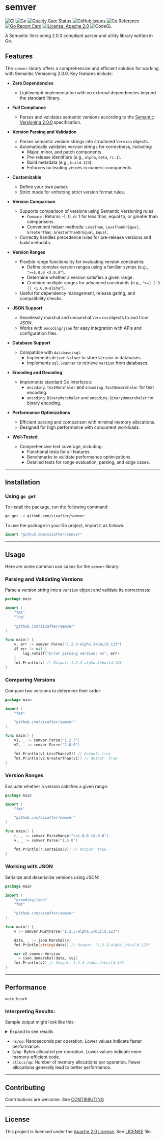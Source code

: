 # semver

[![CI](https://github.com/sixafter/semver/workflows/ci/badge.svg)](https://github.com/sixafter/semver/actions)
[![Go](https://img.shields.io/github/go-mod/go-version/sixafter/semver)](https://img.shields.io/github/go-mod/go-version/sixafter/semver)
[![Quality Gate Status](https://sonarcloud.io/api/project_badges/measure?project=six-after_semver&metric=alert_status)](https://sonarcloud.io/summary/new_code?id=six-after_semver)
[![GitHub issues](https://img.shields.io/github/issues/sixafter/semver)](https://github.com/sixafter/semver/issues)
[![Go Reference](https://pkg.go.dev/badge/github.com/sixafter/semver.svg)](https://pkg.go.dev/github.com/sixafter/semver)
[![Go Report Card](https://goreportcard.com/badge/github.com/sixafter/semver)](https://goreportcard.com/report/github.com/sixafter/semver)
[![License: Apache 2.0](https://img.shields.io/badge/license-Apache%202.0-blue?style=flat-square)](LICENSE)
![CodeQL](https://github.com/sixafter/semver/actions/workflows/codeql-analysis.yaml/badge.svg)

A Semantic Versioning 2.0.0 compliant parser and utility library written in Go.

## Features

The `semver` library offers a comprehensive and efficient solution for working with Semantic Versioning 2.0.0. Key features include:

- **Zero Dependencies**
  - Lightweight implementation with no external dependencies beyond the standard library.

- **Full Compliance**
  - Parses and validates semantic versions according to the [Semantic Versioning 2.0.0](https://semver.org) specification.

- **Version Parsing and Validation**
  - Parses semantic version strings into structured `Version` objects.
  - Automatically validates version strings for correctness, including:
    - Major, minor, and patch components.
    - Pre-release identifiers (e.g., `alpha`, `beta`, `rc.1`).
    - Build metadata (e.g., `build.123`).
    - Enforces no leading zeroes in numeric components.

- **Customizable**
  - Define your own parser.
  - Strict mode for enforcing strict version format rules.

- **Version Comparison**
  - Supports comparison of versions using Semantic Versioning rules:
    - `Compare`: Returns -1, 0, or 1 for less than, equal to, or greater than comparisons.
    - Convenient helper methods: `LessThan`, `LessThanOrEqual`, `GreaterThan`, `GreaterThanOrEqual`, `Equal`.
  - Correctly handles precedence rules for pre-release versions and build metadata.

- **Version Ranges**
  - Flexible range functionality for evaluating version constraints:
    - Define complex version ranges using a familiar syntax (e.g., `">=1.0.0 <2.0.0"`).
    - Determine whether a version satisfies a given range.
    - Combine multiple ranges for advanced constraints (e.g., `">=1.2.3 || <1.0.0-alpha"`).
  - Useful for dependency management, release gating, and compatibility checks.

- **JSON Support**
  - Seamlessly marshal and unmarshal `Version` objects to and from JSON.
  - Works with `encoding/json` for easy integration with APIs and configuration files.

- **Database Support**
  - Compatible with `database/sql`:
    - Implements `driver.Valuer` to store `Version` in databases.
    - Implements `sql.Scanner` to retrieve `Version` from databases.

- **Encoding and Decoding**
  - Implements standard Go interfaces:
    - `encoding.TextMarshaler` and `encoding.TextUnmarshaler` for text encoding.
    - `encoding.BinaryMarshaler` and `encoding.BinaryUnmarshaler` for binary encoding.

- **Performance Optimizations**
  - Efficient parsing and comparison with minimal memory allocations.
  - Designed for high performance with concurrent workloads.

- **Well-Tested**
  - Comprehensive test coverage, including:
    - Functional tests for all features.
    - Benchmarks to validate performance optimizations.
    - Detailed tests for range evaluation, parsing, and edge cases.

---

## Installation

### Using `go get`

To install the package, run the following command:

```sh
go get -u github.com/sixafter/semver
```

To use the package in your Go project, import it as follows:

```go
import "github.com/sixafter/semver"
```

---

## Usage

Here are some common use cases for the `semver` library:

### Parsing and Validating Versions
Parse a version string into a `Version` object and validate its correctness:

```go
package main

import (
	"fmt"
	"log"
	
	"github.com/sixafter/semver"
)

func main() {
	v, err := semver.Parse("1.2.3-alpha.1+build.123")
	if err != nil {
		log.Fatalf("Error parsing version: %v", err)
	}
	fmt.Println(v) // Output: 1.2.3-alpha.1+build.123
}
```

### Comparing Versions

Compare two versions to determine their order:

```go
package main

import (
	"fmt"

	"github.com/sixafter/semver"
)

func main() {
	v1, _ := semver.Parse("1.2.3")
	v2, _ := semver.Parse("2.0.0")

	fmt.Println(v1.LessThan(v2)) // Output: true
	fmt.Println(v2.GreaterThan(v1)) // Output: true
}
```

### Version Ranges

Evaluate whether a version satisfies a given range:

```go
package main

import (
    "fmt"

    "github.com/sixafter/semver"
)

func main() {
	r, _ := semver.ParseRange(">=1.0.0 <2.0.0")
	v, _ := semver.Parse("1.5.0")

	fmt.Println(r.Contains(v)) // Output: true
}
```

### Working with JSON

Serialize and deserialize versions using JSON:

```go
package main

import (
	"encoding/json"
	"fmt"

	"github.com/sixafter/semver"
)

func main() {
	v := semver.MustParse("1.2.3-alpha.1+build.123")

	data, _ := json.Marshal(v)
	fmt.Println(string(data)) // Output: "1.2.3-alpha.1+build.123"

	var v2 semver.Version
	_ = json.Unmarshal(data, &v2)
	fmt.Println(v2) // Output: 1.2.3-alpha.1+build.123
}
```

---

## Performance

```shell
make bench
```

### Interpreting Results:

Sample output might look like this:

<details>
  <summary>Expand to see results</summary>

```shell
go test -bench=. -benchmem -memprofile=mem.out -cpuprofile=cpu.out
goos: darwin
goarch: arm64
pkg: github.com/sixafter/semver
cpu: Apple M2 Ultra
BenchmarkParseVersionSerial-24           9170428               123.1 ns/op           128 B/op          2 allocs/op
BenchmarkParseVersionConcurrent-24      17886765                68.35 ns/op          128 B/op          2 allocs/op
BenchmarkParseVersionAllocations-24      7576131               157.2 ns/op           144 B/op          4 allocs/op
PASS
ok      github.com/sixafter/semver      4.109s
```
</details>

* `ns/op`: Nanoseconds per operation. Lower values indicate faster performance.
* `B/op`: Bytes allocated per operation. Lower values indicate more memory-efficient code.
* `allocs/op`: Number of memory allocations per operation. Fewer allocations generally lead to better performance.

---

## Contributing

Contributions are welcome. See [CONTRIBUTING](CONTRIBUTING.md)

---

## License

This project is licensed under the [Apache 2.0 License](https://choosealicense.com/licenses/apache-2.0/). See [LICENSE](LICENSE) file.

